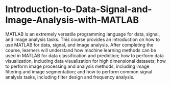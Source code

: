 # Introduction-to-Data-Signal-and-Image-Analysis-with-MATLAB
MATLAB is an extremely versatile programming language for data, signal, and image analysis tasks. This course provides an introduction on how to use MATLAB for data, signal, and image analysis. After completing the course,  learners will understand how machine learning methods can be used in MATLAB for data classification and prediction; how to perform data visualization, including data visualization for high dimensional datasets; how to perform image processing and analysis methods, including image filtering and image segmentation; and how to perform common signal analysis tasks, including filter design and frequency analysis.
